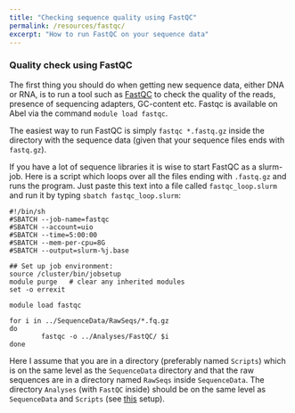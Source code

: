 ```yaml
---
title: "Checking sequence quality using FastQC"
permalink: /resources/fastqc/
excerpt: "How to run FastQC on your sequence data"
---
```


### Quality check using FastQC
The first thing you should do when getting new sequence data, either DNA or RNA, is to run a tool such as [FastQC](http://www.bioinformatics.babraham.ac.uk/projects/fastqc/) to check the quality of the reads, presence of sequencing adapters, GC-content etc. Fastqc is available on Abel via the command `module load fastqc`.  

The easiest way to run FastQC is simply `fastqc *.fastq.gz` inside the directory with the sequence data (given that your sequence files ends with `fastq.gz`). 

If you have a lot of sequence libraries it is wise to start FastQC as a slurm-job. Here is a script which loops over all the files ending with `.fastq.gz` and runs the program. Just paste this text into a file called `fastqc_loop.slurm` and run it by typing `sbatch fastqc_loop.slurm`:

```
#!/bin/sh
#SBATCH --job-name=fastqc
#SBATCH --account=uio
#SBATCH --time=5:00:00
#SBATCH --mem-per-cpu=8G
#SBATCH --output=slurm-%j.base

## Set up job environment:
source /cluster/bin/jobsetup
module purge   # clear any inherited modules
set -o errexit

module load fastqc

for i in ../SequenceData/RawSeqs/*.fq.gz
do
        fastqc -o ../Analyses/FastQC/ $i
done
```

Here I assume that you are in a directory (preferably named `Scripts`) which is on the same level as the `SequenceData` directory and that the raw sequences are in a directory named `RawSeqs` inside `SequenceData`. The directory `Analyses` (with `FastQC` inside) should be on the same level as `SequenceData` and `Scripts` (see [this](https://jonbra.github.io/resources/setting-up-project/) setup). 
